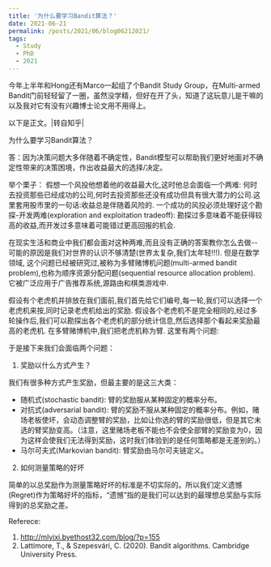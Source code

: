 ```yaml
---
title: '为什么要学习Bandit算法？'
date: 2021-06-21
permalink: /posts/2021/06/blog06212021/
tags:
  - Study
  - PhD
  - 2021
---
```


今年上半年和Hong还有Marco一起组了个Bandit Study Group，在Multi-armed Bandit门前轻轻留了一圈，虽然没学精，但好在开了头，知道了这玩意儿是干嘛的以及我对它有没有兴趣博士论文用不用得上。

以下是正文。|转自知乎|

为什么要学习Bandit算法？

答：因为决策问题大多伴随着不确定性，Bandit模型可以帮助我们更好地面对不确定性带来的决策困境，作出收益最大的选择/决定。

举个栗子：
假想一个风投他想着他的收益最大化,这时他总会面临一个两难: 何时去投资那些已经成功的公司,何时去投资那些还没有成功但具有很大潜力的公司.这里套用股市里的一句话:收益总是伴随着风险的. 一个成功的风投必须处理好这个勘探-开发两难(exploration and exploitation tradeoff): 勘探过多意味着不能获得较高的收益,而开发过多意味着可能错过更高回报的机会.

在现实生活和商业中我们都会面对这种两难,而且没有正确的答案教你怎么去做--可能的原因是我们对世界的认识不够清楚(世界太复杂,我们太年轻!!!). 但是在数学领域, 这个问题已经被研究过,被称为多臂赌博机问题(multi-armed bandit problem),也称为顺序资源分配问题(sequential resource allocation problem). 它被广泛应用于广告推荐系统,源路由和棋类游戏中.


假设有个老虎机并排放在我们面前,我们首先给它们编号,每一轮,我们可以选择一个老虎机来按,同时记录老虎机给出的奖励. 假设各个老虎机不是完全相同的,经过多轮操作后,我们可以勘探出各个老虎机的部分统计信息,然后选择那个看起来奖励最高的老虎机. 在多臂赌博机中,我们把老虎机称为臂.
这里有两个问题:

于是接下来我们会面临两个问题：

1. 奖励以什么方式产生？

我们有很多种方式产生奖励，但最主要的是这三大类：
- 随机式(stochastic bandit): 臂的奖励服从某种固定的概率分布。
- 对抗式(adversarial bandit): 臂的奖励不服从某种固定的概率分布。例如，赌场老板使坏，会动态调整臂的奖励，比如让你选的臂的奖励很低，但是其它未选的臂奖励变高。（注意，这里赌场老板不能也不会使全部臂的奖励变为0，因为这样会使我们无法得到奖励，这时我们体验到的是任何策略都是无差别的。）
- 马尔可夫式(Markovian bandit): 臂奖励由马尔可夫链定义。

2. 如何测量策略的好坏

简单的以总奖励作为测量策略好坏的标准是不切实际的。所以我们定义遗憾(Regret)作为策略好坏的指标，“遗憾”指的是我们可以达到的最理想总奖励与实际得到的总奖励之差。


Referece: 
1. http://mlyixi.byethost32.com/blog/?p=155
2. Lattimore, T., & Szepesvári, C. (2020). Bandit algorithms. Cambridge University Press.
